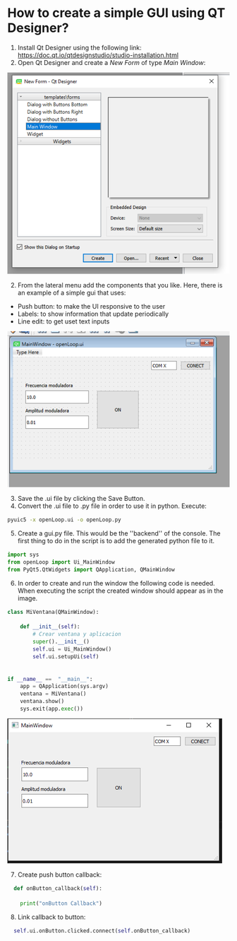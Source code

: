 # How to create a simple GUI using QT Designer? 

1. Install Qt Designer using the following link: https://doc.qt.io/qtdesignstudio/studio-installation.html 
2. Open Qt Designer and create a *New Form* of type *Main Window*:

![Create Form](img/create_form.png)

2. From the lateral menu add the components that you like. Here, there is an example of a simple gui that uses: 
  * Push button: to make the UI responsive to the user
  * Labels: to show information that update periodically
  * Line edit: to get uset text inputs

![UI Example](img/ui_example.png)

3. Save the .ui file by clicking the Save Button.
4. Convert the .ui file to .py file in order to use it in python. Execute:

```bash
pyuic5 -x openLoop.ui -o openLoop.py
```

5. Create a gui.py file. This would be the ''backend'' of the console. The first thing to do in the script is to add the generated python file to it. 

```python
import sys
from openLoop import Ui_MainWindow
from PyQt5.QtWidgets import QApplication, QMainWindow
```

6. In order to create and run the window the following code is needed. When executing the script the created window should appear as in the image.  

```python
class MiVentana(QMainWindow):
    
    def __init__(self):
        # Crear ventana y aplicacion
        super().__init__()
        self.ui = Ui_MainWindow()
        self.ui.setupUi(self)


if __name__ ==  "__main__":
    app = QApplication(sys.argv)
    ventana = MiVentana()
    ventana.show()
    sys.exit(app.exec())
```

![UI Example](img/window.png)

7. Create push button callback:

```python
  def onButton_callback(self):
      
    print("onButton Callback")
```

8. Link callback to button:

```python
  self.ui.onButton.clicked.connect(self.onButton_callback)
```
